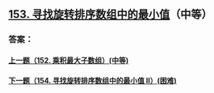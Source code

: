 ## [153. 寻找旋转排序数组中的最小值](https://leetcode-cn.com/problems/find-minimum-in-rotated-sorted-array/)（中等）





### 答案：



#### [上一题（152. 乘积最大子数组）(中等)](https://github.com/sdwwld/leetCode/blob/master/src/main/java/com/wld/java/leetcode/leetCode0152.md)

#### [下一题（154. 寻找旋转排序数组中的最小值 II）(困难)](https://github.com/sdwwld/leetCode/blob/master/src/main/java/com/wld/java/leetcode/leetCode0154.md)